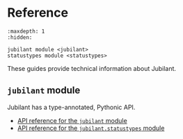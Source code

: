 # Reference

```{toctree}
:maxdepth: 1
:hidden:

jubilant module <jubilant>
statustypes module <statustypes>
```

These guides provide technical information about Jubilant.


## `jubilant` module

Jubilant has a type-annotated, Pythonic API.

* [API reference for the `jubilant` module](./jubilant)
* [API reference for the `jubilant.statustypes` module](./statustypes)
